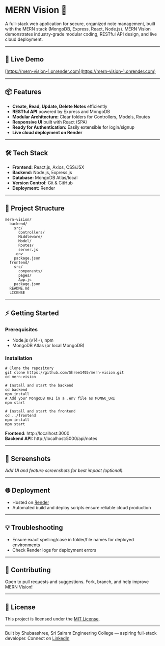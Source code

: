 
# MERN Vision 🚀

A full-stack web application for secure, organized note management, built with the MERN stack (MongoDB, Express, React, Node.js). MERN Vision demonstrates industry-grade modular coding, RESTful API design, and live cloud deployment.

---

## 🔗 Live Demo

[https://mern-vision-1.onrender.com](https://mern-vision-1.onrender.com)

---

## 📦 Features

- **Create, Read, Update, Delete Notes** efficiently
- **RESTful API** powered by Express and MongoDB
- **Modular Architecture:** Clear folders for Controllers, Models, Routes
- **Responsive UI** built with React (SPA)
- **Ready for Authentication:** Easily extensible for login/signup
- **Live cloud deployment on Render**

---

## 🛠 Tech Stack

- **Frontend:** React.js, Axios, CSS/JSX
- **Backend:** Node.js, Express.js
- **Database:** MongoDB Atlas/local
- **Version Control:** Git & GitHub
- **Deployment:** Render

---

## 📂 Project Structure

```
mern-vision/
  backend/
    src/
      Controllers/
      Middleware/
      Model/
      Routes/
      server.js
    .env
    package.json
  frontend/
    src/
      components/
      pages/
      App.js
    package.json
  README.md
  LICENSE
```

---

## ⚡ Getting Started

### Prerequisites
- Node.js (v14+), npm
- MongoDB Atlas (or local MongoDB)

### Installation

```
# Clone the repository
git clone https://github.com/Shree1405/mern-vision.git
cd mern-vision

# Install and start the backend
cd backend
npm install
# Add your MongoDB URI in a .env file as MONGO_URI
npm start

# Install and start the frontend
cd ../frontend
npm install
npm start
```

**Frontend:** http://localhost:3000  
**Backend API:** http://localhost:5000/api/notes

---

## 📝 Screenshots

_Add UI and feature screenshots for best impact (optional)._

---

## 🌐 Deployment

- Hosted on [Render](https://render.com)
- Automated build and deploy scripts ensure reliable cloud production

---

## 💡 Troubleshooting

- Ensure exact spelling/case in folder/file names for deployed environments
- Check Render logs for deployment errors

---

## 🤝 Contributing

Open to pull requests and suggestions. Fork, branch, and help improve MERN Vision!

---

## 📄 License

This project is licensed under the [MIT License](./LICENSE).

---

Built by Shubaashree, Sri Sairam Engineering College — aspiring full-stack developer.
Connect on [LinkedIn](https://www.linkedin.com/in/shubaashreesureshbabu/)
```

